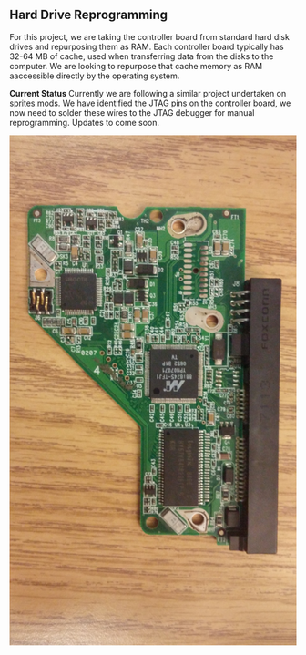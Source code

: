 ## Hard Drive Reprogramming

For this project, we are taking the controller board from standard hard
disk drives and repurposing them as RAM. Each controller board typically
has 32-64 MB of cache, used when transferring data from the disks to the
computer. We are looking to repurpose that cache memory as RAM
aaccessible directly by the operating system.

**Current Status** Currently we are following a similar project
undertaken on [sprites
mods](http://spritesmods.com/?art=hddhack&page=1). We have identified
the JTAG pins on the controller board, we now need to solder these wires
to the JTAG debugger for manual reprogramming. Updates to come soon.

![HDD Controller Board](HDDControllerBoard.jpg "HDD Controller Board")
